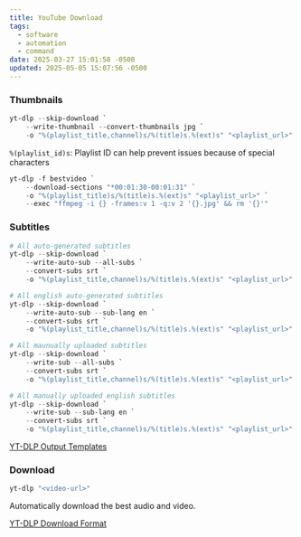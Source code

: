 ```yaml
---
title: YouTube Download
tags:
  - software
  - automation
  - command
date: 2025-03-27 15:01:58 -0500
updated: 2025-05-05 15:07:56 -0500
---
```


### Thumbnails

```powershell
yt-dlp --skip-download `
	--write-thumbnail --convert-thumbnails jpg `
	-o "%(playlist_title,channel)s/%(title)s.%(ext)s" "<playlist_url>"
```

`%(playlist_id)s`: Playlist ID can help prevent issues because of special characters

```powershell
yt-dlp -f bestvideo `
	--download-sections "*00:01:30-00:01:31" `
	-o "%(playlist_title)s/%(title)s.%(ext)s" "<playlist_url>" `
	--exec "ffmpeg -i {} -frames:v 1 -q:v 2 '{}.jpg' && rm '{}'"

```

### Subtitles

```powershell
# All auto-generated subtitles
yt-dlp --skip-download `
	--write-auto-sub --all-subs `
	--convert-subs srt `
	-o "%(playlist_title,channel)s/%(title)s.%(ext)s" "<playlist_url>"

# All english auto-generated subtitles
yt-dlp --skip-download `
	--write-auto-sub --sub-lang en `
	--convert-subs srt `
	-o "%(playlist_title,channel)s/%(title)s.%(ext)s" "<playlist_url>"

# All maunually uploaded subtitles
yt-dlp --skip-download `
	--write-sub --all-subs `
	--convert-subs srt `
	-o "%(playlist_title,channel)s/%(title)s.%(ext)s" "<playlist_url>"

# All manually uploaded english subtitles
yt-dlp --skip-download `
	--write-sub --sub-lang en `
	--convert-subs srt `
	-o "%(playlist_title,channel)s/%(title)s.%(ext)s" "<playlist_url>"
```

[YT-DLP Output Templates](https://github.com/yt-dlp/yt-dlp#output-template)

### Download

```powershell
yt-dlp "<video-url>"
```

Automatically download the best audio and video.

[YT-DLP Download Format](https://github.com/yt-dlp/yt-dlp#format-selection)  
